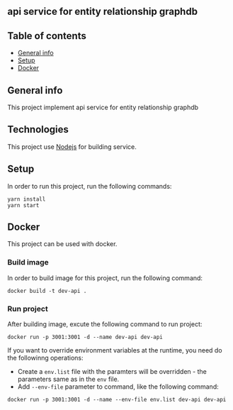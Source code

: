 ## api service for entity relationship graphdb

## Table of contents
* [General info](#general-info)
* [Setup](#technologies)
* [Docker](#setup)

## General info
This project implement api service for entity relationship graphdb

## Technologies
This project use [Nodejs](https://nodejs.org/en) for building service.

## Setup
In order to run this project, run the following commands:
```
yarn install
yarn start
```

## Docker
This project can be used with docker.

### Build image
In order to build image for this project, run the following command:
```
docker build -t dev-api .
```

### Run project
After building image, excute the following command to run project:
```
docker run -p 3001:3001 -d --name dev-api dev-api
```

If you want to override environment variables at the runtime, you need do the followinng operations:<br>
* Create a ```env.list``` file with the paramters will be overridden - the parameters same as in the ```env``` file.<br>
* Add ```--env-file``` parameter to command, like the following command:
```
docker run -p 3001:3001 -d --name --env-file env.list dev-api dev-api
```
